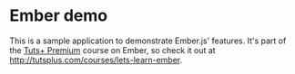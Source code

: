 Ember demo
==========

This is a sample application to demonstrate Ember.js' features. It's part of the [Tuts+ Premium](tutsplus.com) course on Ember, so check it out at http://tutsplus.com/courses/lets-learn-ember.
